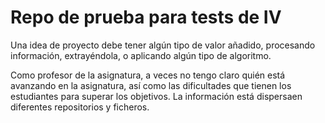 # Repo de prueba para tests de IV

Una idea de proyecto debe tener algún tipo de valor añadido, procesando
información, extrayéndola, o aplicando algún tipo de algoritmo.

Como profesor de la asignatura, a veces no tengo claro quién está avanzando en
la asignatura, así como las dificultades que tienen los estudiantes para superar
los objetivos. La información está dispersaen diferentes repositorios y
ficheros.
